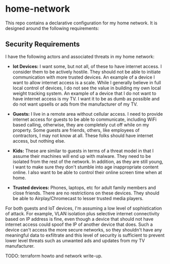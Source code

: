 # home-network

This repo contains a declarative configuration for my home network. It is designed
around the following requirements:

## Security Requirements

I have the following actors and associated threats in my home network:

- **Iot Devices:** I want some, but not all, of these to have internet access. I consider them to be actively hostile. They should not be able to initiate communication with more trusted devices. An example of a device I want to allow internet access is a scale. While I generally believe in full local control of devices, I do not see the value in building my own local weight tracking system. An example of a device that I do not want to have internet access is my TV. I want it to be as dumb as possible and do not want upsells or ads from the manufacturer of my TV.

- **Guests:** I live in a remote area without cellular access. I need to provide internet access for guests to be able to communicate, including WiFi based calling, otherwise, they are completely cut off while on my property. Some guests are friends, others, like employees of contractors, I may not know at all. These folks should have internet access, but nothing else.

- **Kids:** These are similar to guests in terms of a threat model in that I assume their machines will end up with malware. They need to be isolated from the rest of the network. In addition, as they are still young, I want to make sure they don't stumble into age inappropriate content online. I also want to be able to control their online screen time when at home.

- **Trusted devices:** Phones, laptops, etc for adult family members and close friends. There are no restrictions on these devices. They should be able to Airplay/Chromecast to lesser trusted media players.

For both guests and IoT devices, I'm assuming a low level of sophistication of attack. For example, VLAN isolation plus selective internet connectivity based on IP address is fine, even though a device that should not have internet access could spoof the IP of another device that does. Such a device can't access the more secure networks, so they shouldn't have any meaningful data to exfiltrate and this level of security is sufficient to prevent lower level threats such as unwanted ads and updates from my TV manufacturer.

TODO: terraform howto and network write-up.

